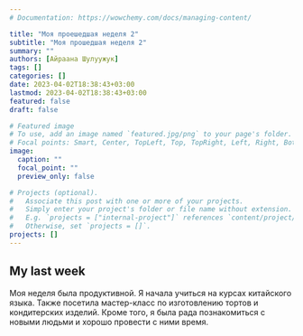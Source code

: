 ```yaml
---
# Documentation: https://wowchemy.com/docs/managing-content/

title: "Моя проешедшая неделя 2"
subtitle: "Моя прошедшая неделя 2"
summary: ""
authors: [Айраана Шулуужук]
tags: []
categories: []
date: 2023-04-02T18:38:43+03:00
lastmod: 2023-04-02T18:38:43+03:00
featured: false
draft: false

# Featured image
# To use, add an image named `featured.jpg/png` to your page's folder.
# Focal points: Smart, Center, TopLeft, Top, TopRight, Left, Right, BottomLeft, Bottom, BottomRight.
image:
  caption: ""
  focal_point: ""
  preview_only: false

# Projects (optional).
#   Associate this post with one or more of your projects.
#   Simply enter your project's folder or file name without extension.
#   E.g. `projects = ["internal-project"]` references `content/project/deep-learning/index.md`.
#   Otherwise, set `projects = []`.
projects: []
---
```


## My last week

Моя неделя была продуктивной. Я начала учиться на курсах китайского языка. Также посетила мастер-класс по изготовлению тортов и кондитерских изделий. Кроме того, я была рада познакомиться с новыми людьми и хорошо провести с ними время.
